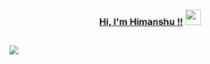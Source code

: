 <h3 align="center">
	<a href="https://github.com/mrhimanshu">Hi, I'm Himanshu !!</a>
  <img src="https://media.giphy.com/media/hvRJCLFzcasrR4ia7z/giphy.gif" width="28">
</h3> 
<br/>
<img src="https://readme-typing-svg.herokuapp.com?font=calibri&size=25&duration=2000&center=true&vCenter=true&multiline=true&width=1000&height=180&lines=Gen+AI+Engineer+%7C+Data+Scientist;;I+enjoy+implementing+Agents+;.............;I'm+on+track+for+learning+more+about+System+Design%2C+and+Algorithms.;.;">

<!--
**mrhimanshu/mrhimanshu** is a ✨ _special_ ✨ repository because its `README.md` (this file) appears on your GitHub profile.

Here are some ideas to get you started:

- 🔭 I’m currently working on ...
- 🌱 I’m currently learning ...
- 👯 I’m looking to collaborate on ...
- 🤔 I’m looking for help with ...
- 💬 Ask me about ...
- 📫 How to reach me: ...
- 😄 Pronouns: ...
- ⚡ Fun fact: ...
-->
